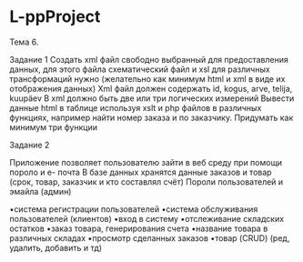 # L-ppProject
Тема 6.

Задание 1 
Создать xml файл свободно выбранный для предоставления данных, для этого файла схематический файл и xsl для различных трансформаций
нужно (желательно как минимум html и xml в виде их отображения данных) 
Xml файл должен содержать id, kogus, arve, telija, kuupäev 
В xml должно быть две или три логических измерений 
Вывести данные html в таблице используя xslt и php файлов в различных функциях, 
например найти номер заказа и по заказчику. Придумать как минимум три функции

Задание 2 

Приложение позволяет пользователю зайти в веб среду при помощи пороло и е- почта
В базе данных хранятся данные заказов и товар (срок, товар, заказчик и кто составлял счёт) 
Пороли пользователей и эмайла (админ) 

•система регистрации пользователей 
•система обслуживания пользователей (клиентов) 
•вход в систему 
•отслеживание складских остатков
•заказ товара, генерирования счета 
•название товара в различных складах 
•просмотр сделанных заказов 
•товар (CRUD) (ред, удалить, добавить и тд)
